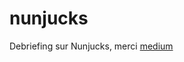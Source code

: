 # nunjucks

Debriefing sur Nunjucks, merci [medium](https://medium.com/@andy.neale/nunjucks-a-javascript-template-engine-7731d23eb8cc)